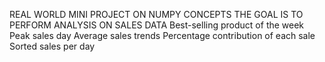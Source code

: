 REAL WORLD MINI PROJECT ON NUMPY CONCEPTS
THE GOAL IS TO PERFORM ANALYSIS ON SALES DATA
Best-selling product of the week
Peak sales day
Average sales trends
Percentage contribution of each sale
Sorted sales per day
